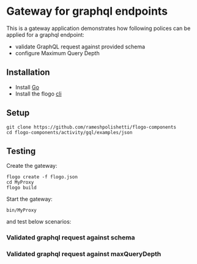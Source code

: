 # Gateway for graphql endpoints

This is a gateway application demonstrates how following polices can be applied for a graphql endpoint:
* validate GraphQL request against provided schema
* configure Maximum Query Depth

## Installation
* Install [Go](https://golang.org/)
* Install the flogo [cli](https://github.com/project-flogo/cli)

## Setup
```
git clone https://github.com/rameshpolishetti/flogo-components
cd flogo-components/activity/gql/examples/json
```

## Testing
Create the gateway:
```
flogo create -f flogo.json
cd MyProxy
flogo build
```

Start the gateway:
```
bin/MyProxy
```
and test below scenarios:

### Validated graphql request against schema

### Validated graphql request against maxQueryDepth